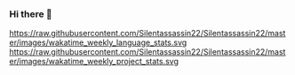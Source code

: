### Hi there 👋

<!--
**Silentassassin22/Silentassassin22** is a ✨ _special_ ✨ repository because its `README.md` (this file) appears on your GitHub profile.

Here are some ideas to get you started:

- 🔭 I’m currently working on ...
- 🌱 I’m currently learning ...
- 👯 I’m looking to collaborate on ...
- 🤔 I’m looking for help with ...
- 💬 Ask me about ...
- 📫 How to reach me: ...
- 😄 Pronouns: ...
- ⚡ Fun fact: ...
-->
https://raw.githubusercontent.com/Silentassassin22/Silentassassin22/master/images/wakatime_weekly_language_stats.svg
https://raw.githubusercontent.com/Silentassassin22/Silentassassin22/master/images/wakatime_weekly_project_stats.svg
